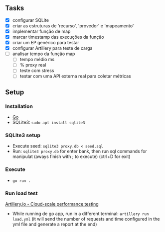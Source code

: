 ## Tasks
- [x] configurar SQLite
- [x] criar as estruturas de 'recurso', 'provedor' e 'mapeamento'
- [x] implementar função de map
- [x] marcar timestamp das execuções da função
- [x] criar um EP genérico para testar
- [x] configurar Artillery para teste de carga
- [ ] analisar tempo da função map
   - [ ] tempo médio ms
   - [ ] % proxy real
   - [ ] teste com stress
   - [ ] testar com uma API externa real para coletar métricas

## Setup
### Installation
- [Go](https://go.dev/doc/install)
- SQLite3: `sudo apt install sqlite3`

### SQLite3 setup
- Execute seed: `sqlite3 proxy.db < seed.sql`
- Run: `sqlite3 proxy.db` for enter bank, then run sql commands for manipulat (aways finish with ; to execute) (ctrl+D for exit)

### Execute
- `go run .`

### Run load test
[Artillery.io - Cloud-scale performance testing](https://www.artillery.io/)
- While running de go app, run in a different terminal: `artillery run load.yml` (it will send the number of requests and time configured in the yml file and generate a report at the end)
